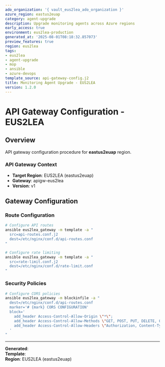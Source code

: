 ```yaml
---
ado_organization: '{ vault_eus2lea_ado_organization }'
azure_region: eastus2euap
category: agent-upgrade
description: Upgrade monitoring agents across Azure regions
early_access: true
environment: eus2lea-production
generated_at: '2025-08-01T08:18:32.857073'
preview_features: true
region: eus2lea
tags:
- eus2lea
- agent-upgrade
- mop
- ansible
- azure-devops
template_source: api-gateway-config.j2
title: Monitoring Agent Upgrade - EUS2LEA
version: 1.2.0
---
```



# API Gateway Configuration - EUS2LEA

## Overview

API gateway configuration procedure for **eastus2euap** region.

### API Gateway Context

- **Target Region**: EUS2LEA (eastus2euap)
- **Gateway**: apigw-eus2lea
- **Version**: v1

## Gateway Configuration

### Route Configuration
```bash
# Configure API routes
ansible eus2lea_gateway -m template -a "
  src=api-routes.conf.j2
  dest=/etc/nginx/conf.d/api-routes.conf
"

# Configure rate limiting
ansible eus2lea_gateway -m template -a "
  src=rate-limit.conf.j2
  dest=/etc/nginx/conf.d/rate-limit.conf
"
```

### Security Policies
```bash
# Configure CORS policies
ansible eus2lea_gateway -m blockinfile -a "
  dest=/etc/nginx/conf.d/api-routes.conf
  marker='# {mark} CORS CONFIGURATION'
  block='
    add_header Access-Control-Allow-Origin \"*\";
    add_header Access-Control-Allow-Methods \"GET, POST, PUT, DELETE, OPTIONS\";
    add_header Access-Control-Allow-Headers \"Authorization, Content-Type\";
  '
"
```

---

**Generated**:   
**Template**:   
**Region**: EUS2LEA (eastus2euap)